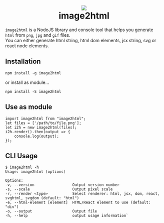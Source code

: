 <h1><center><img src="https://pandao.github.io/editor.md/images/logos/editormd-logo-180x180.png" /><br>image2html</center></h1>

`image2html` is a NodeJS library and console tool that helps you generate `html` from `png`, `jpg` and `gif` files.<br>
You can either generate html string, html dom elements, jsx string, svg or react node elements.

## Installation
    npm install -g image2html
or install as module...

    npm install -S image2html

## Use as module

    import image2html from "image2html";
    let files = ['/path/to/file.png'];
    let i2h = new image2html(files);
    i2h.render().then(output => {
        console.log(output);
    });

## CLI Usage

    $ image2html -h
    Usage: image2html [options]

    Options:
    -v, --version                 Output version number
    -s, --scale                   Output pixel scale
    -r, --render <type>           Select renderer: html, jsx, dom, react, svghtml, svgdom (default: "html")
    -e, --html-element [element]  HTML/React element to use (default: "div")
    -o, --output                  Output file
    -h, --help                    output usage information`
